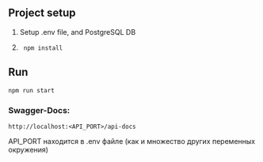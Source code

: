 ## Project setup
1) Setup .env file, and PostgreSQL DB
2) ```
    npm install
    ```

## Run
```
npm run start
```


### Swagger-Docs:
`http://localhost:<API_PORT>/api-docs`

API_PORT находится в .env файле (как и множество других переменных окружения)
